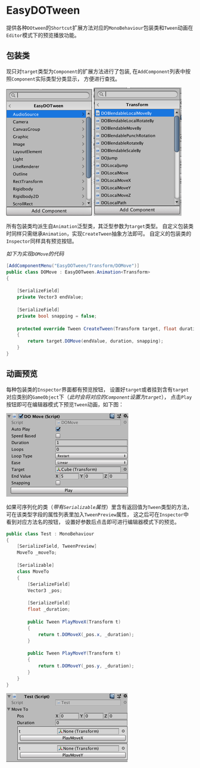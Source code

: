 # EasyDOTween

提供各种`DOtween`的`Shortcut`扩展方法对应的`MonoBehaviour`包装类和`Tween`动画在`Editor`模式下的预览播放功能。

## 包装类

现只对`target`类型为`Component`的扩展方法进行了包装,
在`AddComponent`列表中按照`Component`实际类型分类显示，
方便进行查找。

![](Images/add_component_menu.png)
![](Images/add_component_sub_menu.png)

所有包装类均派生自`Animation`泛型类，其泛型参数为`target`类型。
自定义包装类时同样只需继承`Animation`，实现`CreateTween`抽象方法即可。
自定义的包装类的`Inspector`同样具有预览按钮。

*如下为实现`DOMove`的代码*
```csharp
[AddComponentMenu("EasyDOTween/Transform/DOMove")]
public class DOMove : EasyDOTween.Animation<Transform>
{
    
    [SerializeField]
    private Vector3 endValue;
    
    [SerializeField]
    private bool snapping = false;
    
    protected override Tween CreateTween(Transform target, float duration)
    {
        return target.DOMove(endValue, duration, snapping);
    }
}
```

## 动画预览

每种包装类的`Inspector`界面都有预览按钮，
设置好`target`或者挂到含有`target`对应类别的`GameObject`下（*此时会将对应的`Component`设置为`target`*），
点击`Play`按钮即可在编辑器模式下预览`Tween`动画，如下图：

![](Images/domove_inspector.png)

如果可序列化的类（*带有`Serializable`属性*）里含有返回值为`Tween`类型的方法，
可在该类型字段的属性列表里加入`TweenPreview`属性，
这之后可在`Inspector`中看到对应方法名的按钮，
设置好参数后点击即可进行编辑器模式下的预览。

```csharp
public class Test : MonoBehaviour
{
    [SerializeField, TweenPreview]
    MoveTo _moveTo;       

    [Serializable]
    class MoveTo
    {
        [SerializeField]
        Vector3 _pos;
        
        [SerializeField]
        float _duration;

        public Tween PlayMoveX(Transform t)
        {
            return t.DOMoveX(_pos.x, _duration);
        }

        public Tween PlayMoveY(Transform t)
        {
            return t.DOMoveY(_pos.y, _duration);
        }
    }
}
```

![](Images/test_inspector.png)